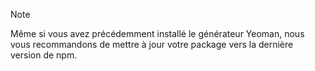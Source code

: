 > [!NOTE]
> Même si vous avez précédemment installé le générateur Yeoman, nous vous recommandons de mettre à jour votre package vers la dernière version de npm.